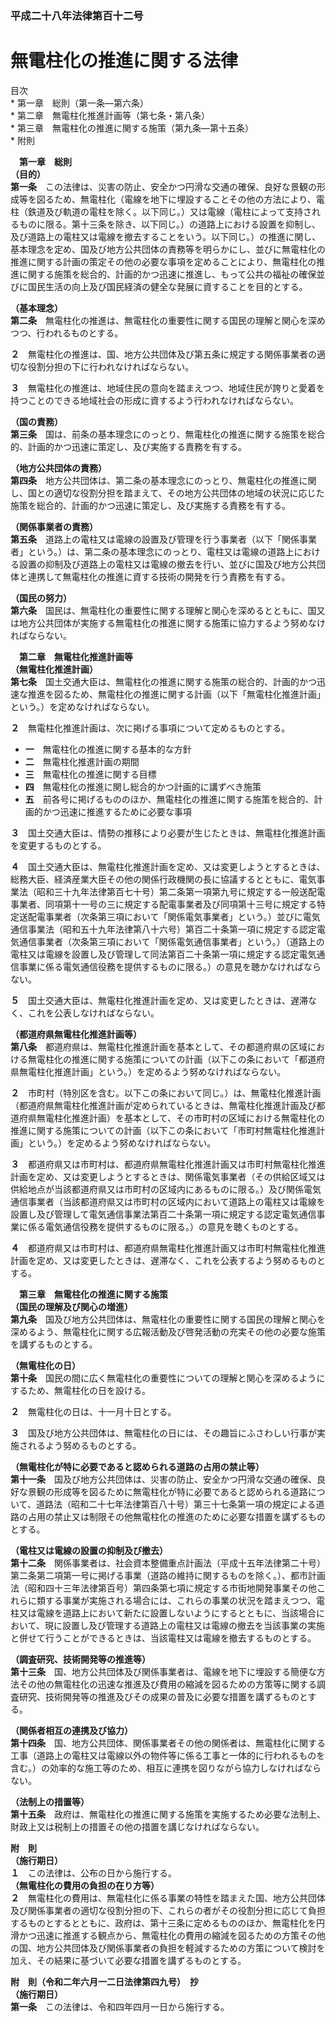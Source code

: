 ### 平成二十八年法律第百十二号  
# 無電柱化の推進に関する法律  
  
目次  
	* 第一章　総則（第一条―第六条）  
	* 第二章　無電柱化推進計画等（第七条・第八条）  
	* 第三章　無電柱化の推進に関する施策（第九条―第十五条）  
	* 附則  
  
&emsp;**第一章　総則**  
**（目的）**  
**第一条**　この法律は、災害の防止、安全かつ円滑な交通の確保、良好な景観の形成等を図るため、無電柱化（電線を地下に埋設することその他の方法により、電柱（鉄道及び軌道の電柱を除く。以下同じ。）又は電線（電柱によって支持されるものに限る。第十三条を除き、以下同じ。）の道路上における設置を抑制し、及び道路上の電柱又は電線を撤去することをいう。以下同じ。）の推進に関し、基本理念を定め、国及び地方公共団体の責務等を明らかにし、並びに無電柱化の推進に関する計画の策定その他の必要な事項を定めることにより、無電柱化の推進に関する施策を総合的、計画的かつ迅速に推進し、もって公共の福祉の確保並びに国民生活の向上及び国民経済の健全な発展に資することを目的とする。  
  
**（基本理念）**  
**第二条**　無電柱化の推進は、無電柱化の重要性に関する国民の理解と関心を深めつつ、行われるものとする。  
  
**２**　無電柱化の推進は、国、地方公共団体及び第五条に規定する関係事業者の適切な役割分担の下に行われなければならない。  
  
**３**　無電柱化の推進は、地域住民の意向を踏まえつつ、地域住民が誇りと愛着を持つことのできる地域社会の形成に資するよう行われなければならない。  
  
**（国の責務）**  
**第三条**　国は、前条の基本理念にのっとり、無電柱化の推進に関する施策を総合的、計画的かつ迅速に策定し、及び実施する責務を有する。  
  
**（地方公共団体の責務）**  
**第四条**　地方公共団体は、第二条の基本理念にのっとり、無電柱化の推進に関し、国との適切な役割分担を踏まえて、その地方公共団体の地域の状況に応じた施策を総合的、計画的かつ迅速に策定し、及び実施する責務を有する。  
  
**（関係事業者の責務）**  
**第五条**　道路上の電柱又は電線の設置及び管理を行う事業者（以下「関係事業者」という。）は、第二条の基本理念にのっとり、電柱又は電線の道路上における設置の抑制及び道路上の電柱又は電線の撤去を行い、並びに国及び地方公共団体と連携して無電柱化の推進に資する技術の開発を行う責務を有する。  
  
**（国民の努力）**  
**第六条**　国民は、無電柱化の重要性に関する理解と関心を深めるとともに、国又は地方公共団体が実施する無電柱化の推進に関する施策に協力するよう努めなければならない。  
  
&emsp;**第二章　無電柱化推進計画等**  
**（無電柱化推進計画）**  
**第七条**　国土交通大臣は、無電柱化の推進に関する施策の総合的、計画的かつ迅速な推進を図るため、無電柱化の推進に関する計画（以下「無電柱化推進計画」という。）を定めなければならない。  
  
**２**　無電柱化推進計画は、次に掲げる事項について定めるものとする。  
* **一**　無電柱化の推進に関する基本的な方針  
* **二**　無電柱化推進計画の期間  
* **三**　無電柱化の推進に関する目標  
* **四**　無電柱化の推進に関し総合的かつ計画的に講ずべき施策  
* **五**　前各号に掲げるもののほか、無電柱化の推進に関する施策を総合的、計画的かつ迅速に推進するために必要な事項  
  
**３**　国土交通大臣は、情勢の推移により必要が生じたときは、無電柱化推進計画を変更するものとする。  
  
**４**　国土交通大臣は、無電柱化推進計画を定め、又は変更しようとするときは、総務大臣、経済産業大臣その他の関係行政機関の長に協議するとともに、電気事業法（昭和三十九年法律第百七十号）第二条第一項第九号に規定する一般送配電事業者、同項第十一号の三に規定する配電事業者及び同項第十三号に規定する特定送配電事業者（次条第三項において「関係電気事業者」という。）並びに電気通信事業法（昭和五十九年法律第八十六号）第百二十条第一項に規定する認定電気通信事業者（次条第三項において「関係電気通信事業者」という。）（道路上の電柱又は電線を設置し及び管理して同法第百二十条第一項に規定する認定電気通信事業に係る電気通信役務を提供するものに限る。）の意見を聴かなければならない。  
  
**５**　国土交通大臣は、無電柱化推進計画を定め、又は変更したときは、遅滞なく、これを公表しなければならない。  
  
**（都道府県無電柱化推進計画等）**  
**第八条**　都道府県は、無電柱化推進計画を基本として、その都道府県の区域における無電柱化の推進に関する施策についての計画（以下この条において「都道府県無電柱化推進計画」という。）を定めるよう努めなければならない。  
  
**２**　市町村（特別区を含む。以下この条において同じ。）は、無電柱化推進計画（都道府県無電柱化推進計画が定められているときは、無電柱化推進計画及び都道府県無電柱化推進計画）を基本として、その市町村の区域における無電柱化の推進に関する施策についての計画（以下この条において「市町村無電柱化推進計画」という。）を定めるよう努めなければならない。  
  
**３**　都道府県又は市町村は、都道府県無電柱化推進計画又は市町村無電柱化推進計画を定め、又は変更しようとするときは、関係電気事業者（その供給区域又は供給地点が当該都道府県又は市町村の区域内にあるものに限る。）及び関係電気通信事業者（当該都道府県又は市町村の区域内において道路上の電柱又は電線を設置し及び管理して電気通信事業法第百二十条第一項に規定する認定電気通信事業に係る電気通信役務を提供するものに限る。）の意見を聴くものとする。  
  
**４**　都道府県又は市町村は、都道府県無電柱化推進計画又は市町村無電柱化推進計画を定め、又は変更したときは、遅滞なく、これを公表するよう努めるものとする。  
  
&emsp;**第三章　無電柱化の推進に関する施策**  
**（国民の理解及び関心の増進）**  
**第九条**　国及び地方公共団体は、無電柱化の重要性に関する国民の理解と関心を深めるよう、無電柱化に関する広報活動及び啓発活動の充実その他の必要な施策を講ずるものとする。  
  
**（無電柱化の日）**  
**第十条**　国民の間に広く無電柱化の重要性についての理解と関心を深めるようにするため、無電柱化の日を設ける。  
  
**２**　無電柱化の日は、十一月十日とする。  
  
**３**　国及び地方公共団体は、無電柱化の日には、その趣旨にふさわしい行事が実施されるよう努めるものとする。  
  
**（無電柱化が特に必要であると認められる道路の占用の禁止等）**  
**第十一条**　国及び地方公共団体は、災害の防止、安全かつ円滑な交通の確保、良好な景観の形成等を図るために無電柱化が特に必要であると認められる道路について、道路法（昭和二十七年法律第百八十号）第三十七条第一項の規定による道路の占用の禁止又は制限その他無電柱化の推進のために必要な措置を講ずるものとする。  
  
**（電柱又は電線の設置の抑制及び撤去）**  
**第十二条**　関係事業者は、社会資本整備重点計画法（平成十五年法律第二十号）第二条第二項第一号に掲げる事業（道路の維持に関するものを除く。）、都市計画法（昭和四十三年法律第百号）第四条第七項に規定する市街地開発事業その他これらに類する事業が実施される場合には、これらの事業の状況を踏まえつつ、電柱又は電線を道路上において新たに設置しないようにするとともに、当該場合において、現に設置し及び管理する道路上の電柱又は電線の撤去を当該事業の実施と併せて行うことができるときは、当該電柱又は電線を撤去するものとする。  
  
**（調査研究、技術開発等の推進等）**  
**第十三条**　国、地方公共団体及び関係事業者は、電線を地下に埋設する簡便な方法その他の無電柱化の迅速な推進及び費用の縮減を図るための方策等に関する調査研究、技術開発等の推進及びその成果の普及に必要な措置を講ずるものとする。  
  
**（関係者相互の連携及び協力）**  
**第十四条**　国、地方公共団体、関係事業者その他の関係者は、無電柱化に関する工事（道路上の電柱又は電線以外の物件等に係る工事と一体的に行われるものを含む。）の効率的な施工等のため、相互に連携を図りながら協力しなければならない。  
  
**（法制上の措置等）**  
**第十五条**　政府は、無電柱化の推進に関する施策を実施するため必要な法制上、財政上又は税制上の措置その他の措置を講じなければならない。  
  
**附　則**  
**（施行期日）**  
**１**　この法律は、公布の日から施行する。  
**（無電柱化の費用の負担の在り方等）**  
**２**　無電柱化の費用は、無電柱化に係る事業の特性を踏まえた国、地方公共団体及び関係事業者の適切な役割分担の下、これらの者がその役割分担に応じて負担するものとするとともに、政府は、第十三条に定めるもののほか、無電柱化を円滑かつ迅速に推進する観点から、無電柱化の費用の縮減を図るための方策その他の国、地方公共団体及び関係事業者の負担を軽減するための方策について検討を加え、その結果に基づいて必要な措置を講ずるものとする。  
  
**附　則（令和二年六月一二日法律第四九号）　抄**  
**（施行期日）**  
**第一条**　この法律は、令和四年四月一日から施行する。  
  
